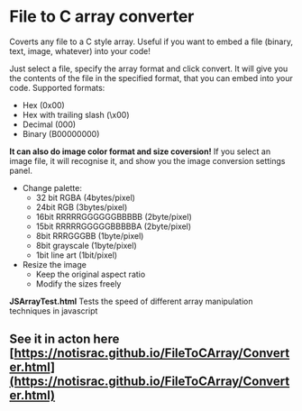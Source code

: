 # File to C array converter
Coverts any file to a C style array.
Useful if you want to embed a file (binary, text, image, whatever) into your code!

Just select a file, specify the array format and click convert. It will give you the contents of the file in the specified format, that you can embed into your code.
Supported formats:
 - Hex (0x00)
 - Hex with trailing slash (\x00)
 - Decimal (000)
 - Binary (B00000000)


**It can also do image color format and size coversion!**
If you select an image file, it will recognise it, and show you the image conversion settings panel.
 - Change palette:
   - 32 bit RGBA (4bytes/pixel)
   - 24bit RGB (3bytes/pixel)
   - 16bit RRRRRGGGGGGBBBBB (2byte/pixel)
   - 15bit RRRRRGGGGGBBBBBA (2byte/pixel)
   - 8bit RRRGGGBB (1byte/pixel)
   - 8bit grayscale (1byte/pixel)
   - 1bit line art (1bit/pixel)
 - Resize the image
   - Keep the original aspect ratio
   - Modify the sizes freely

**JSArrayTest.html**
Tests the speed of different array manipulation techniques in javascript

## See it in acton here [https://notisrac.github.io/FileToCArray/Converter.html](https://notisrac.github.io/FileToCArray/Converter.html)
